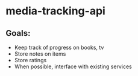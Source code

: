 # media-tracking-api

## Goals:
* Keep track of progress on books, tv
* Store notes on items
* Store ratings
* When possible, interface with existing services